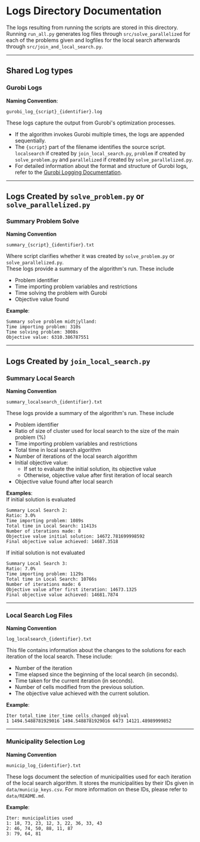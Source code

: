 
# Logs Directory Documentation

The logs resulting from running the scripts are stored in this directory. Running `run_all.py` generates log files through `src/solve_parallelized` for each of the problems given and logfiles for the local search afterwards through `src/join_and_local_search.py`.

---
## Shared Log types
### **Gurobi Logs**
**Naming Convention**:  
```
gurobi_log_{script}_{identifier}.log
```

These logs capture the output from Gurobi's optimization processes.  
- If the algorithm invokes Gurobi multiple times, the logs are appended sequentially.  
- The `{script}` part of the filename identifies the source script.
`localsearch` if created by `join_local_search.py`,
`problem` if created by `solve_problem.py` and `parallelized` if created by `solve_parallelized.py`.
- For detailed information about the format and structure of Gurobi logs, refer to the [Gurobi Logging Documentation](https://docs.gurobi.com/projects/optimizer/en/current/concepts/logging.html).

---
## Logs Created by `solve_problem.py` or `solve_parallelized.py`
### **Summary Problem Solve**
**Naming Convention**
```
summary_{script}_{identifier}.txt
```
Where script clarifies whether it was created by `solve_problem.py` or `solve_parallelized.py`.\
These logs provide a summary of the algorithm's run. These include
- Problem identifier
- Time importing problem variables and restrictions
- Time solving the problem with Gurobi
- Objective value found

**Example**:
```
Summary solve problem midtjylland:
Time importing problem: 310s
Time solving problem: 3008s
Objective value: 6310.386787551
```

---
## Logs Created by `join_local_search.py`
### **Summary Local Search**
**Naming Convention**
```
summary_localsearch_{identifier}.txt
```
These logs provide a summary of the algorithm's run. These include
- Problem identifier
- Ratio of size of cluster used for local search to the size of the
main problem (%)
- Time importing problem variables and restrictions
- Total time in local search algorithm
- Number of iterations of the local search algorithm
- Initial objective value:
    - If set to evaluate the initial solution, its objective value
    - Otherwise, objective value after first iteration of local search
- Objective value found after local search

**Examples**:\
If initial solution is evaluated
```
Summary Local Search 2:
Ratio: 3.0%
Time importing problem: 1089s
Total time in Local Search: 11413s
Number of iterations made: 8
Objective value initial solution: 14672.781699998592
Final objective value achieved: 14687.3518
```
If initial solution is not evaluated
```
Summary Local Search 3:
Ratio: 7.0%
Time importing problem: 1129s
Total time in Local Search: 10766s
Number of iterations made: 6
Objective value after first iteration: 14673.1325
Final objective value achieved: 14681.7874
```
---
### **Local Search Log Files**
**Naming Convention**
```
log_localsearch_{identifier}.txt
```
This file contains information about the changes to the solutions for each iteration of the local search. These include:
 - Number of the iteration
 - Time elapsed since the beginning of the local search (in seconds).
 - Time taken for the current iteration (in seconds).
 - Number of cells modified from the previous solution.
 - The objective value achieved with the current solution.

**Example**:
```
Iter total_time iter_time cells_changed objval
1 1494.5488781929016 1494.5488781929016 6473 14121.48989999852
```

---
### **Municipality Selection Log**
**Naming Convention**
```
municip_log_{identifier}.txt
```
These logs document the selection of municipalities used for each iteration of the local search algorithm. It stores the municipalities by their IDs given in `data/municip_keys.csv`. For more information on these IDs, please refer to `data/README.md`.

**Example**:
```
Iter: municipalities used
1: 18, 73, 23, 12, 3, 22, 36, 33, 43
2: 46, 74, 50, 88, 11, 87
3: 79, 64, 81
```